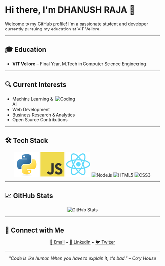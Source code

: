 # Hi there, I'm DHANUSH RAJA 👋
Welcome to my GitHub profile! I'm a passionate student and developer currently pursuing my education at VIT Vellore.

---

## 🎓 Education
- **VIT Vellore** – Final Year, M.Tech in Computer Science Engineering  

---

## 🔍 Current Interests

<img align="right" alt="Coding" width="340" height="auto" src="https://user-images.githubusercontent.com/74038190/212749447-bfb7e725-6987-49d9-ae85-2015e3e7cc41.gif"/>

- Machine Learning & AI  
- Web Development  
- Business Research & Analytics  
- Open Source Contributions  

---

## 🛠️ Tech Stack

<p align="center">
  <img src="./python-logo.svg" alt="Python" width="80" height="80"/>
  <img src="./javascript-logo.svg" alt="JavaScript" width="80" height="80"/>
  <img src="./react-logo.svg" alt="React" width="80" height="80"/>
  <img src="./nodejs-logo.svg" alt="Node.js" width="80" height="80"/>
  <img src="./html5-logo.svg" alt="HTML5" width="80" height="80"/>
  <img src="./css3-logo.svg" alt="CSS3" width="80" height="80"/>
</p>

---

## 📈 GitHub Stats

<div align="center">
  <img src="https://github-readme-stats.vercel.app/api?username=DHANUSHRAJA22&show_icons=true&theme=radical" alt="GitHub Stats" />
</div>

---

## 🤝 Connect with Me

<p align="center">
  <a href="mailto:dhanushraj@example.com">📧 Email</a> •
  <a href="https://linkedin.com/in/dhanushraja">💼 LinkedIn</a> •
  <a href="https://twitter.com/dhanushraja">🐦 Twitter</a>
</p>

---

<div align="center">
  <i>"Code is like humor. When you have to explain it, it's bad." – Cory House</i>
</div>
